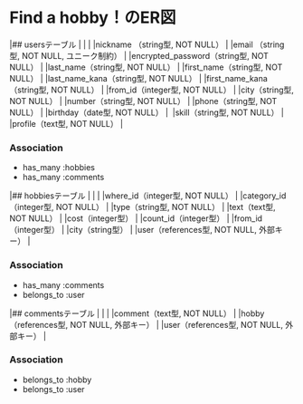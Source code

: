 # Find a hobby！のER図


|## usersテーブル                               |
|                                               |
|nickname （string型, NOT NULL）                |
|email （string型, NOT NULL, ユニーク制約）      |
|encrypted_password（string型, NOT NULL）       |
|last_name（string型, NOT NULL）                |
|first_name（string型, NOT NULL）               |
|last_name_kana（string型, NOT NULL）           |
|first_name_kana（string型, NOT NULL）          |
|from_id（integer型, NOT NULL）                 |
|city（string型, NOT NULL）                     |
|number（string型, NOT NULL）                   |
|phone（string型, NOT NULL）                    |
|birthday（date型, NOT NULL）                   | 
|skill（string型, NOT NULL）                    |
|profile（text型, NOT NULL）                    |


### Association

- has_many :hobbies
- has_many :comments

|## hobbiesテーブル                             |
|                                               |
|where_id（integer型, NOT NULL）                |
|category_id（integer型, NOT NULL）             |
|type（string型, NOT NULL）                     |
|text（text型, NOT NULL）                       |
|cost（integer型）                              |
|count_id（integer型）                          |
|from_id（integer型）                           |
|city（string型）                               |
|user（references型, NOT NULL, 外部キー）        |


### Association

- has_many :comments
- belongs_to :user


|## commentsテーブル                            |
|                                               |
|comment（text型, NOT NULL）                    |
|hobby（references型, NOT NULL, 外部キー）       |
|user（references型, NOT NULL, 外部キー）        |


### Association

- belongs_to :hobby
- belongs_to :user